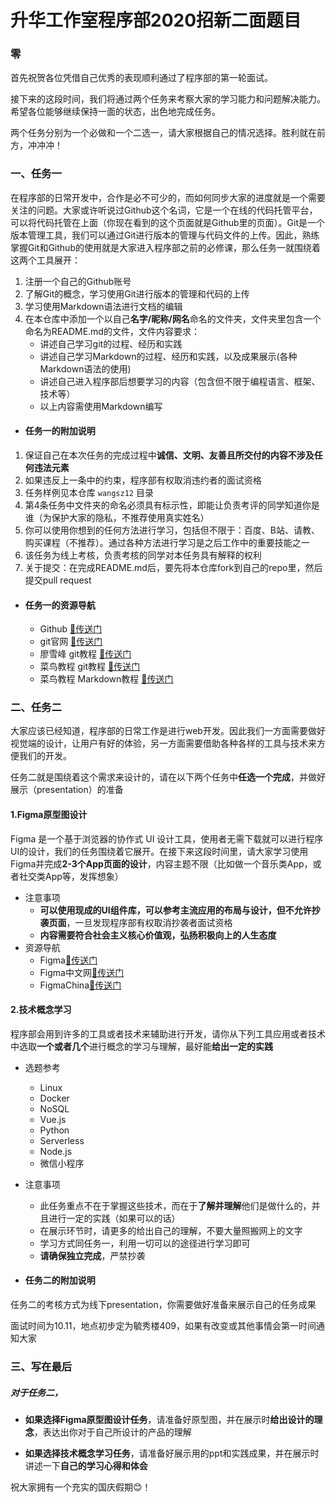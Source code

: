 # 升华工作室程序部2020招新二面题目

### 零

首先祝贺各位凭借自己优秀的表现顺利通过了程序部的第一轮面试。

接下来的这段时间，我们将通过两个任务来考察大家的学习能力和问题解决能力。希望各位能够继续保持一面的状态，出色地完成任务。

两个任务分别为一个必做和一个二选一，请大家根据自己的情况选择。胜利就在前方，冲冲冲！

### 一、任务一

在程序部的日常开发中，合作是必不可少的，而如何同步大家的进度就是一个需要关注的问题。大家或许听说过Github这个名词，它是一个在线的代码托管平台，可以将代码托管在上面（你现在看到的这个页面就是Github里的页面）。Git是一个版本管理工具，我们可以通过Git进行版本的管理与代码文件的上传。因此，熟练掌握Git和Github的使用就是大家进入程序部之前的必修课，那么任务一就围绕着这两个工具展开：

1. 注册一个自己的Github账号
2. 了解Git的概念，学习使用Git进行版本的管理和代码的上传
3. 学习使用Markdown语法进行文档的编辑
4. 在本仓库中添加一个以自己**名字/昵称/网名**命名的文件夹，文件夹里包含一个命名为README.md的文件，文件内容要求：
   - 讲述自己学习git的过程、经历和实践
   - 讲述自己学习Markdown的过程、经历和实践，以及成果展示(各种Markdown语法的使用)
   - 讲述自己进入程序部后想要学习的内容（包含但不限于编程语言、框架、技术等）
   - 以上内容需使用Markdown编写

- #### 任务一的附加说明


1. 保证自己在本次任务的完成过程中**诚信、文明、友善且所交付的内容不涉及任何违法元素** 
2. 如果违反上一条中的约束，程序部有权取消违约者的面试资格
3. 任务样例见本仓库 `wangsz12` 目录
4. 第4条任务中文件夹的命名必须具有标示性，即能让负责考评的同学知道你是谁（为保护大家的隐私，不推荐使用真实姓名）
5. 你可以使用你想到的任何方法进行学习，包括但不限于：百度、B站、请教、购买课程（不推荐）。通过各种方法进行学习是之后工作中的重要技能之一
6. 该任务为线上考核，负责考核的同学对本任务具有解释的权利
7. 关于提交：在完成README.md后，要先将本仓库fork到自己的repo里，然后提交pull request

- #### 任务一的资源导航

  - Github [🔗传送门](https://github.com/)
  - git官网 [🔗传送门](https://git-scm.com/)
  - 廖雪峰 git教程 [🔗传送门](https://www.liaoxuefeng.com/wiki/896043488029600)
  - 菜鸟教程 git教程 [🔗传送门](https://www.runoob.com/git/git-tutorial.html)
  - 菜鸟教程 Markdown教程 [🔗传送门](https://www.runoob.com/markdown/md-tutorial.html)

### 二、任务二

大家应该已经知道，程序部的日常工作是进行web开发。因此我们一方面需要做好视觉端的设计，让用户有好的体验，另一方面需要借助各种各样的工具与技术来方便我们的开发。

任务二就是围绕着这个需求来设计的，请在以下两个任务中**任选一个完成**，并做好展示（presentation）的准备

#### 	1.Figma原型图设计

Figma 是一个基于浏览器的协作式 UI 设计工具，使用者无需下载就可以进行程序UI的设计，我们的任务围绕着它展开。在接下来这段时间里，请大家学习使用Figma并完成**2-3个App页面的设计**，内容主题不限（比如做一个音乐类App，或者社交类App等，发挥想象）

- 注意事项
  - **可以使用现成的UI组件库，可以参考主流应用的布局与设计，但不允许抄袭页面**，一旦发现程序部有权取消抄袭者面试资格
  - **内容需要符合社会主义核心价值观，弘扬积极向上的人生态度**
- 资源导航
  - Figma[🔗传送门](https://www.figma.com/)
  - Figma中文网[🔗传送门](https://www.figmacn.com/)
  - FigmaChina[🔗传送门](https://figmachina.com/)

#### 2.技术概念学习

程序部会用到许多的工具或者技术来辅助进行开发，请你从下列工具应用或者技术中选取**一个或者几个**进行概念的学习与理解，最好能**给出一定的实践**

- 选题参考
  - Linux
  - Docker
  - NoSQL
  - Vue.js
  - Python
  - Serverless
  - Node.js
  - 微信小程序
- 注意事项
  - 此任务重点不在于掌握这些技术，而在于**了解并理解**他们是做什么的，并且进行一定的实践（如果可以的话）
  - 在展示环节时，请更多的给出自己的理解，不要大量照搬网上的文字
  - 学习方式同任务一，利用一切可以的途径进行学习即可
  - **请确保独立完成**，严禁抄袭

- #### 任务二的附加说明


任务二的考核方式为线下presentation，你需要做好准备来展示自己的任务成果

面试时间为10.11，地点初步定为毓秀楼409，如果有改变或其他事情会第一时间通知大家

### 三、写在最后

##### 对于任务二，

- **如果选择Figma原型图设计任务**，请准备好原型图，并在展示时**给出设计的理念**，表达出你对于自己所设计的产品的理解

- **如果选择技术概念学习任务**，请准备好展示用的ppt和实践成果，并在展示时讲述一下**自己的学习心得和体会**

祝大家拥有一个充实的国庆假期😊！